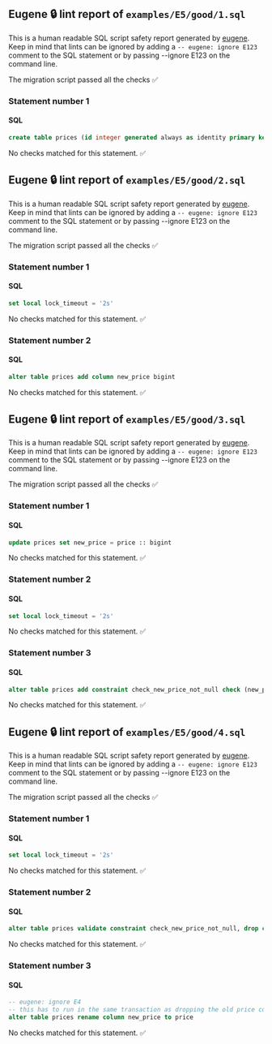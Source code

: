 ## Eugene 🔒 lint report of `examples/E5/good/1.sql`

This is a human readable SQL script safety report generated by [eugene](https://github.com/kaaveland/eugene).
Keep in mind that lints can be ignored by adding a `-- eugene: ignore E123` comment to the SQL statement
or by passing --ignore E123 on the command line.

The migration script passed all the checks ✅


### Statement number 1
#### SQL
```sql
create table prices (id integer generated always as identity primary key, price int not null)
```
No checks matched for this statement. ✅

## Eugene 🔒 lint report of `examples/E5/good/2.sql`

This is a human readable SQL script safety report generated by [eugene](https://github.com/kaaveland/eugene).
Keep in mind that lints can be ignored by adding a `-- eugene: ignore E123` comment to the SQL statement
or by passing --ignore E123 on the command line.

The migration script passed all the checks ✅


### Statement number 1
#### SQL
```sql
set local lock_timeout = '2s'
```
No checks matched for this statement. ✅
### Statement number 2
#### SQL
```sql
alter table prices add column new_price bigint
```
No checks matched for this statement. ✅

## Eugene 🔒 lint report of `examples/E5/good/3.sql`

This is a human readable SQL script safety report generated by [eugene](https://github.com/kaaveland/eugene).
Keep in mind that lints can be ignored by adding a `-- eugene: ignore E123` comment to the SQL statement
or by passing --ignore E123 on the command line.

The migration script passed all the checks ✅


### Statement number 1
#### SQL
```sql
update prices set new_price = price :: bigint
```
No checks matched for this statement. ✅
### Statement number 2
#### SQL
```sql
set local lock_timeout = '2s'
```
No checks matched for this statement. ✅
### Statement number 3
#### SQL
```sql
alter table prices add constraint check_new_price_not_null check (new_price is not null) not valid
```
No checks matched for this statement. ✅

## Eugene 🔒 lint report of `examples/E5/good/4.sql`

This is a human readable SQL script safety report generated by [eugene](https://github.com/kaaveland/eugene).
Keep in mind that lints can be ignored by adding a `-- eugene: ignore E123` comment to the SQL statement
or by passing --ignore E123 on the command line.

The migration script passed all the checks ✅


### Statement number 1
#### SQL
```sql
set local lock_timeout = '2s'
```
No checks matched for this statement. ✅
### Statement number 2
#### SQL
```sql
alter table prices validate constraint check_new_price_not_null, drop column price
```
No checks matched for this statement. ✅
### Statement number 3
#### SQL
```sql
-- eugene: ignore E4
-- this has to run in the same transaction as dropping the old price column
alter table prices rename column new_price to price
```
No checks matched for this statement. ✅
